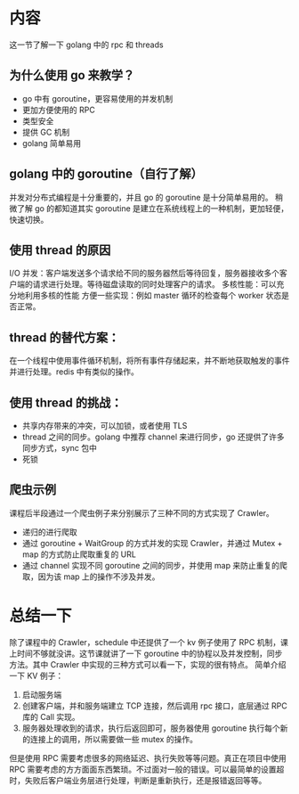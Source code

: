 # 内容
这一节了解一下 golang 中的 rpc 和 threads

## 为什么使用 go 来教学？
- go 中有 goroutine，更容易使用的并发机制
- 更加方便使用的 RPC
- 类型安全
- 提供 GC 机制
- golang 简单易用

## golang 中的 goroutine（自行了解）
并发对分布式编程是十分重要的，并且 go 的 goroutine 是十分简单易用的。
稍微了解 go 的都知道其实 goroutine 是建立在系统线程上的一种机制，更加轻便，快速切换。

## 使用 thread 的原因
I/O 并发：客户端发送多个请求给不同的服务器然后等待回复，服务器接收多个客户端的请求进行处理。等待磁盘读取的同时处理客户的请求。
多核性能：可以充分地利用多核的性能
方便一些实现：例如 master 循环的检查每个 worker 状态是否正常。

## thread 的替代方案：
在一个线程中使用事件循环机制，将所有事件存储起来，并不断地获取触发的事件并进行处理。redis 中有类似的操作。

## 使用 thread 的挑战：
- 共享内存带来的冲突，可以加锁，或者使用 TLS
- thread 之间的同步。golang 中推荐 channel 来进行同步，go 还提供了许多同步方式，sync 包中
- 死锁

## 爬虫示例
课程后半段通过一个爬虫例子来分别展示了三种不同的方式实现了 Crawler。
- 递归的进行爬取
- 通过 goroutine + WaitGroup 的方式并发的实现 Crawler，并通过 Mutex + map 的方式防止爬取重复的 URL
- 通过 channel 实现不同 goroutine 之间的同步，并使用 map 来防止重复的爬取，因为该 map 上的操作不涉及并发。

# 总结一下
除了课程中的 Crawler，schedule 中还提供了一个 kv 例子使用了 RPC 机制，课上时间不够就没讲。这节课就讲了一下 goroutine 中的协程以及并发控制，同步方法。其中 Crawler 中实现的三种方式可以看一下，实现的很有特点。
简单介绍一下 KV 例子：
1. 启动服务端
2. 创建客户端，并和服务端建立 TCP 连接，然后调用 rpc 接口，底层通过 RPC 库的 Call 实现。
3. 服务器处理收到的请求，执行后返回即可，服务器使用 goroutine 执行每个新的连接上的调用，所以需要做一些 mutex 的操作。

但是使用 RPC 需要考虑很多的网络延迟、执行失败等等问题。真正在项目中使用 RPC 需要考虑的方方面面东西繁琐。不过面对一般的错误。可以最简单的设置超时，失败后客户端业务层进行处理，判断是重新执行，还是报错返回等等。
